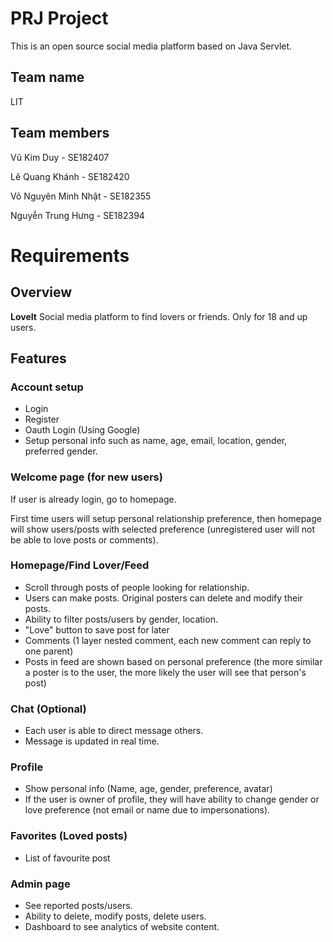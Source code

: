 # PRJ Project

This is an open source social media platform based on Java Servlet.

## Team name
LIT

## Team members
Vũ Kim Duy - SE182407

Lê Quang Khánh - SE182420

Võ Nguyên Minh Nhật - SE182355

Nguyễn Trung Hưng - SE182394

# Requirements

## Overview
**LoveIt**
Social media platform to find lovers or friends. Only for 18 and up users.

## Features
### Account setup
 - Login
 - Register
 - Oauth Login (Using Google)
 - Setup personal info such as name, age, email, location, gender, preferred gender.

### Welcome page (for new users)
If user is already login, go to homepage.

First time users will setup personal relationship preference, 
then homepage will show users/posts with selected preference (unregistered user will not be able to love posts or comments).

### Homepage/Find Lover/Feed
- Scroll through posts of people looking for relationship.
- Users can make posts. Original posters can delete and modify their posts.
- Ability to filter posts/users by gender, location.
- "Love" button to save post for later
- Comments (1 layer nested comment, each new comment can reply to one parent)
- Posts in feed are shown based on personal preference (the more similar a poster is to the user, the more likely the user will see that person's post)

### Chat (Optional)
- Each user is able to direct message others.
- Message is updated in real time.

### Profile
- Show personal info (Name, age, gender, preference, avatar)
- If the user is owner of profile, they will have ability to change gender or love preference (not email or name due to impersonations).

### Favorites (Loved posts)
- List of favourite post

### Admin page
- See reported posts/users.
- Ability to delete, modify posts, delete users.
- Dashboard to see analytics of website content.
